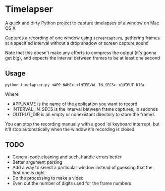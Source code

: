 Timelapser
==========

A quick and dirty Python project to capture timelapses of a window on Mac OS X

Captures a recording of one window using `screencapture`, gathering frames at a specified interval without a drop shadow or screen capture sound

Note that this doesn't make any efforts to compress the output (it's gonna get big), and expects the interval between frames to be at least one second

Usage
-----

`python timelapser.py <APP_NAME> <INTERVAL_IN_SECS> <OUTPUT_DIR>`

Where
* APP_NAME is the name of the application you want to record
* INTERVAL_IN_SECS is the interval between frame captures, in seconds
* OUTPUT_DIR is an empty or nonexistant directory to store the frames

You can stop the recording manually with a good 'ol keyboard interrupt, but it'll stop automatically when the window it's recording is closed

TODO
----

* General code cleaning and such, handle errors better
* Better argument parsing
* Add a way to select a particular window instead of guessing that the first one is right
* Do the processing to make a video
* Even out the number of digits used for the frame numbers
